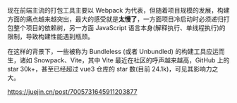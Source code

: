 现在前端主流的打包工具主要以 Webpack 为代表，但随着项目规模的发展，构建方面的痛点越来越突出，最大的感受就是**太慢了**，一方面项目冷启动时必须递归打包整个项目的依赖树，另一方面 JavaScript 语言本身(解释执行、单线程执行)的限制，导致构建性能遇到瓶颈。

在这样的背景下，一些被称为 Bundleless (或者 Unbundled) 的构建工具应运而生，诸如 Snowpack、Vite，其中 Vite 最近在社区的呼声越来越高，GitHub 上的 star 30k+，甚至已经超过 vue3 仓库的 star 数(目前 24.1k)，可见其影响力之大。

https://juejin.cn/post/7005731645911203877

